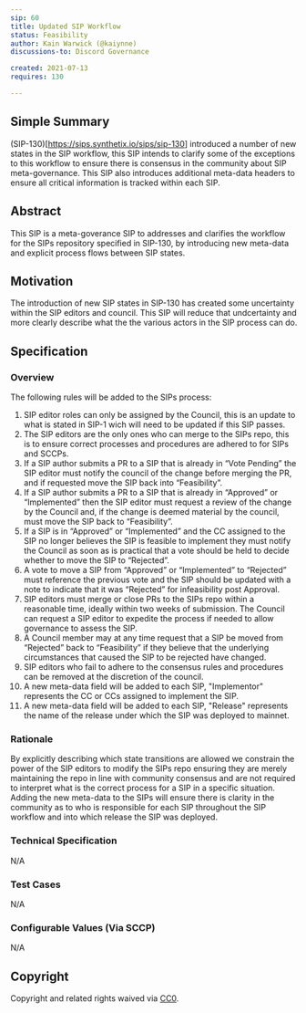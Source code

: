 ```yaml
---
sip: 60
title: Updated SIP Workflow
status: Feasibility
author: Kain Warwick (@kaiynne)
discussions-to: Discord Governance

created: 2021-07-13
requires: 130

---
```


## Simple Summary
(SIP-130)[https://sips.synthetix.io/sips/sip-130] introduced a number of new states in the SIP workflow, this SIP intends to clarify some of the exceptions to this workflow to ensure there is consensus in the community about SIP meta-governance. This SIP also introduces additional meta-data headers to ensure all critical information is tracked within each SIP.

## Abstract
<!--A short (~200 word) description of the proposed change, the abstract should clearly describe the proposed change. This is what *will* be done if the SIP is implemented, not *why* it should be done or *how* it will be done. If the SIP proposes deploying a new contract, write, "we propose to deploy a new contract that will do x".-->
This SIP is a meta-goverance SIP to addresses and clarifies the workflow for the SIPs repository specified in SIP-130, by introducing new meta-data and explicit process flows between SIP states.

## Motivation
<!--This is the problem statement. This is the *why* of the SIP. It should clearly explain *why* the current state of the protocol is inadequate.  It is critical that you explain *why* the change is needed, if the SIP proposes changing how something is calculated, you must address *why* the current calculation is innaccurate or wrong. This is not the place to describe how the SIP will address the issue!-->
The introduction of new SIP states in SIP-130 has created some uncertainty within the SIP editors and council. This SIP will reduce that undcertainty and more clearly describe what the the various actors in the SIP process can do.

## Specification
<!--The specification should describe the syntax and semantics of any new feature, there are five sections
1. Overview
2. Rationale
3. Technical Specification
4. Test Cases
5. Configurable Values
-->

### Overview
<!--This is a high level overview of *how* the SIP will solve the problem. The overview should clearly describe how the new feature will be implemented.-->
The following rules will be added to the SIPs process:

1. SIP editor roles can only be assigned by the Council, this is an update to what is stated in SIP-1 wich will need to be updated if this SIP passes.
2. The SIP editors are the only ones who can merge to the SIPs repo, this is to ensure correct processes and procedures are adhered to for SIPs and SCCPs.
3. If a SIP author submits a PR to a SIP that is already in “Vote Pending” the SIP editor must notify the council of the change before merging the PR, and if requested move the SIP back into “Feasibility”.
4. If a SIP author submits a PR to a SIP that is already in “Approved” or “Implemented” then the SIP editor must request a review of the change by the Council and, if the change is deemed material by the council, must move the SIP back to “Feasibility”.
5. If a SIP is in “Approved” or “Implemented” and the CC assigned to the SIP no longer believes the SIP is feasible to implement they must notify the Council as soon as is practical that a vote should be held to decide whether to move the SIP to “Rejected”.
6. A vote to move a SIP from “Approved” or “Implemented” to “Rejected” must reference the previous vote and the SIP should be updated with a note to indicate that it was “Rejected” for infeasibility post Approval.
7. SIP editors must merge or close PRs to the SIPs repo within a reasonable time, ideally within two weeks of submission. The Council can request a SIP editor to expedite the process if needed to allow governance to assess the SIP.
8. A Council member may at any time request that a SIP be moved from “Rejected” back to “Feasibility” if they believe that the underlying circumstances that caused the SIP to be rejected have changed.
9. SIP editors who fail to adhere to the consensus rules and procedures can be removed at the discretion of the council.
10. A new meta-data field will be added to each SIP, "Implementor" represents the CC or CCs assigned to implement the SIP.
11. A new meta-data field will be added to each SIP, "Release" represents the name of the release under which the SIP was deployed to mainnet.

### Rationale
<!--This is where you explain the reasoning behind how you propose to solve the problem. Why did you propose to implement the change in this way, what were the considerations and trade-offs. The rationale fleshes out what motivated the design and why particular design decisions were made. It should describe alternate designs that were considered and related work. The rationale may also provide evidence of consensus within the community, and should discuss important objections or concerns raised during discussion.-->
By explicitly describing which state transitions are allowed we constrain the power of the SIP editors to modify the SIPs repo ensuring they are merely maintaining the repo in line with community consensus and are not required to interpret what is the correct process for a SIP in a specific situation. Adding the new meta-data to the SIPs will ensure there is clarity in the community as to who is responsible for each SIP throughout the SIP workflow and into which release the SIP was deployed.

### Technical Specification
<!--The technical specification should outline the public API of the changes proposed. That is, changes to any of the interfaces Synthetix currently exposes or the creations of new ones.-->
N/A

### Test Cases
<!--Test cases for an implementation are mandatory for SIPs but can be included with the implementation..-->
N/A

### Configurable Values (Via SCCP)
<!--Please list all values configurable via SCCP under this implementation.-->
N/A

## Copyright
Copyright and related rights waived via [CC0](https://creativecommons.org/publicdomain/zero/1.0/).
